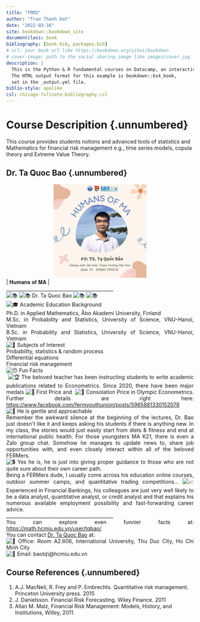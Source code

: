 ```yaml
--- 
title: "FRM2"
author: "Tran Thanh Dat"
date: "2022-03-16"
site: bookdown::bookdown_site
documentclass: book
bibliography: [book.bib, packages.bib]
# url: your book url like https://bookdown.org/yihui/bookdown
# cover-image: path to the social sharing image like images/cover.jpg
description: |
  This is the Python & R fundamental courses on Datacamp, an interactive learning platform.
  The HTML output format for this example is bookdown::bs4_book,
  set in the _output.yml file.
biblio-style: apalike
csl: chicago-fullnote-bibliography.csl
---
```





# Course Descripition {.unnumbered}

This course provides students notions and advanced tools of statistics
and Mathematics for financial risk management e.g., time series
models, copula theory and Extreme Value Theory.

## Dr. Ta Quoc Bao {.unnumbered}

<center>
<img height="250" width="250" alt="May be an image of 1 person and text" class="i09qtzwb n7fi1qx3 datstx6m pmk7jnqg j9ispegn kr520xx4 k4urcfbm bixrwtb6" referrerpolicy="origin-when-cross-origin" src="https://raw.githubusercontent.com/ThanhDatIU/frisk2/main/ttqb.png">
</center>


<div dir="auto" style="text-align: justify;">| 𝐇𝐮𝐦𝐚𝐧𝐬 𝐨𝐟 𝐌𝐀 |
</div>
<div dir="auto" style="text-align: justify;">_____________________________________________
</div>
<div dir="auto" style="text-align: justify;">
<span class="pq6dq46d tbxw36s4 knj5qynh kvgmc6g5 ditlmg2l oygrvhab nvdbi5me sf5mxxl7 gl3lb2sf hhz5lgdu">
<img height="16" width="16" alt="📚" referrerpolicy="origin-when-cross-origin" src="https://static.xx.fbcdn.net/images/emoji.php/v9/te8/2/16/1f4da.png">
</span>
<span class="pq6dq46d tbxw36s4 knj5qynh kvgmc6g5 ditlmg2l oygrvhab nvdbi5me sf5mxxl7 gl3lb2sf hhz5lgdu">
<img height="16" width="16" alt="📚" referrerpolicy="origin-when-cross-origin" src="https://static.xx.fbcdn.net/images/emoji.php/v9/te8/2/16/1f4da.png">
</span> Dr. Ta Quoc Bao
<span class="pq6dq46d tbxw36s4 knj5qynh kvgmc6g5 ditlmg2l oygrvhab nvdbi5me sf5mxxl7 gl3lb2sf hhz5lgdu">
<img height="16" width="16" alt="📚" referrerpolicy="origin-when-cross-origin" src="https://static.xx.fbcdn.net/images/emoji.php/v9/te8/2/16/1f4da.png">
</span>
<span class="pq6dq46d tbxw36s4 knj5qynh kvgmc6g5 ditlmg2l oygrvhab nvdbi5me sf5mxxl7 gl3lb2sf hhz5lgdu">
<img height="16" width="16" alt="📚" referrerpolicy="origin-when-cross-origin" src="https://static.xx.fbcdn.net/images/emoji.php/v9/te8/2/16/1f4da.png">
</span>
</div>
<div dir="auto" style="text-align: justify;">
<span class="pq6dq46d tbxw36s4 knj5qynh kvgmc6g5 ditlmg2l oygrvhab nvdbi5me sf5mxxl7 gl3lb2sf hhz5lgdu">
<img height="16" width="16" alt="🎓" referrerpolicy="origin-when-cross-origin" src="https://static.xx.fbcdn.net/images/emoji.php/v9/tc4/2/16/1f393.png">
</span> Academic Education Background
</div>
<div dir="auto" style="text-align: justify;">Ph.D. in Applied Mathematics, Åbo Akademi University, Finland
</div>
<div dir="auto" style="text-align: justify;">M.Sc. in Probability and Statistics, University of Science, VNU-Hanoi, Vietnam
</div>
<div dir="auto" style="text-align: justify;">B.Sc. in Probability and Statistics,  University of Science, VNU-Hanoi, Vietnam
</div>
<div dir="auto" style="text-align: justify;">
<span class="pq6dq46d tbxw36s4 knj5qynh kvgmc6g5 ditlmg2l oygrvhab nvdbi5me sf5mxxl7 gl3lb2sf hhz5lgdu">
<img height="16" width="16" alt="🏫" referrerpolicy="origin-when-cross-origin" src="https://static.xx.fbcdn.net/images/emoji.php/v9/tc7/2/16/1f3eb.png">
</span> Subjects of Interest
</div>
<div dir="auto" style="text-align: justify;">Probability, statistics &amp; random process
</div>
<div dir="auto" style="text-align: justify;">Differential equations
</div>
<div dir="auto" style="text-align: justify;">Financial risk management
</div>
<div dir="auto" style="text-align: justify;"><span class="pq6dq46d tbxw36s4 knj5qynh kvgmc6g5 ditlmg2l oygrvhab nvdbi5me sf5mxxl7 gl3lb2sf hhz5lgdu">
<img height="16" width="16" alt="😯" referrerpolicy="origin-when-cross-origin" src="https://static.xx.fbcdn.net/images/emoji.php/v9/te1/2/16/1f62f.png">
</span>Fun Facts
</div>
<div dir="auto" style="text-align: justify;">️️
<span class="pq6dq46d tbxw36s4 knj5qynh kvgmc6g5 ditlmg2l oygrvhab nvdbi5me sf5mxxl7 gl3lb2sf hhz5lgdu">
<img height="16" width="16" alt="🏆" referrerpolicy="origin-when-cross-origin" src="https://static.xx.fbcdn.net/images/emoji.php/v9/t5d/2/16/1f3c6.png">
</span>The beloved teacher has been instructing students to write academic publications related to Econometrics.
Since 2020, there have been major medals
<span class="pq6dq46d tbxw36s4 knj5qynh kvgmc6g5 ditlmg2l oygrvhab nvdbi5me sf5mxxl7 gl3lb2sf hhz5lgdu">
<img height="16" width="16" alt="🥇" referrerpolicy="origin-when-cross-origin" src="https://static.xx.fbcdn.net/images/emoji.php/v9/t33/2/16/1f947.png">
</span>First Price and ️
<span class="pq6dq46d tbxw36s4 knj5qynh kvgmc6g5 ditlmg2l oygrvhab nvdbi5me sf5mxxl7 gl3lb2sf hhz5lgdu">
<img height="16" width="16" alt="🥉" referrerpolicy="origin-when-cross-origin" src="https://static.xx.fbcdn.net/images/emoji.php/v9/t35/2/16/1f949.png">
</span>Consolation Price in Olympic Econometrics. 
Further details are right here:
<span>
<a class="oajrlxb2 g5ia77u1 qu0x051f esr5mh6w e9989ue4 r7d6kgcz rq0escxv nhd2j8a9 nc684nl6 p7hjln8o kvgmc6g5 cxmmr5t8 oygrvhab hcukyx3x jb3vyjys rz4wbd8a qt6c0cv9 a8nywdso i1ao9s8h esuyzwwr f1sip0of lzcic4wl gpro0wi8 oo9gr5id lrazzd5p" href="https://www.facebook.com/fermyouthunion/posts/5965881330152078?__cft__[0]=AZWcX4ommMdc2Kfs3toou1n98i-YUUd_zjLRL9T7pamlI93pr40EkaNX68mNjJvMFOrgzhVavOfiJqN6xh5wxyJwg3vYtlGQcJ3kHgEY1wvJt7D8n19hv8jyZnRRLKOmHIIAiWvWytElsYecds310chT&amp;__tn__=-UK-R" role="link" tabindex="0">https://www.facebook.com/fermyouthunion/posts/5965881330152078
</a>
</span>
</div>
<div dir="auto" style="text-align: justify;">
<span class="pq6dq46d tbxw36s4 knj5qynh kvgmc6g5 ditlmg2l oygrvhab nvdbi5me sf5mxxl7 gl3lb2sf hhz5lgdu">
<img height="16" width="16" alt="💝" referrerpolicy="origin-when-cross-origin" src="https://static.xx.fbcdn.net/images/emoji.php/v9/tb6/2/16/1f49d.png">
</span>He is gentle and approachable
</div>
<div dir="auto" style="text-align: justify;">Remember the awkward silence at the beginning of the lectures, Dr. Bao just doesn&#39;t like it and keeps asking his students if there is anything new. In my class, the stories would just easily start from diets & fitness and end at international public health.
For those youngsters MA K21, there is even a Zalo group chat. Somehow he manages to update news to, share job opportunities with, and even closely interact within all of the beloved FERMers.
</div>
<div dir="auto" style="text-align: justify;">
<span class="pq6dq46d tbxw36s4 knj5qynh kvgmc6g5 ditlmg2l oygrvhab nvdbi5me sf5mxxl7 gl3lb2sf hhz5lgdu">
<img height="16" width="16" alt="💲" referrerpolicy="origin-when-cross-origin" src="https://static.xx.fbcdn.net/images/emoji.php/v9/tfb/2/16/1f4b2.png">
</span>Yes he is, he is just into giving proper guidance to those who are not quite sure about their own career path.
</div>
<div dir="auto" style="text-align: justify;">Being a FERMers dude, I usually come across his education online courses, outdoor summer camps, and quantitative trading competitions...
<span class="pq6dq46d tbxw36s4 knj5qynh kvgmc6g5 ditlmg2l oygrvhab nvdbi5me sf5mxxl7 gl3lb2sf hhz5lgdu">
<img height="16" width="16" alt="📈" referrerpolicy="origin-when-cross-origin" src="https://static.xx.fbcdn.net/images/emoji.php/v9/ta0/2/16/1f4c8.png">
</span>Experienced in Financial Bankings, his colleagues are just very well likely to be a data analyst, quantitative analyst, or credit analyst and that explains his numerous available employment possibility and fast-forwarding career advice.
</div>
<div dir="auto" style="text-align: justify;">_____________________________________________
</div>
<div dir="auto" style="text-align: justify;">You can explore even funnier facts at:
<span>
<a class="oajrlxb2 g5ia77u1 qu0x051f esr5mh6w e9989ue4 r7d6kgcz rq0escxv nhd2j8a9 nc684nl6 p7hjln8o kvgmc6g5 cxmmr5t8 oygrvhab hcukyx3x jb3vyjys rz4wbd8a qt6c0cv9 a8nywdso i1ao9s8h esuyzwwr f1sip0of lzcic4wl gpro0wi8 py34i1dx" href="https://math.hcmiu.edu.vn/user/tqbao/?fbclid=IwAR1D1E06e1EqUZcgDbhetnD0MMR0h0haX4jUt3nOnmdAwJtdNF9ytconlUI" rel="nofollow noopener" role="link" tabindex="0" target="_blank">https://math.hcmiu.edu.vn/user/tqbao/
</a>
</span>
</div>
<div dir="auto" style="text-align: justify;">You can contact <a href="https://www.facebook.com/taquoc.bao" target="_blank">Dr. Ta Quoc Bao</a> at:
</div>
<div dir="auto" style="text-align: justify;">
<span class="pq6dq46d tbxw36s4 knj5qynh kvgmc6g5 ditlmg2l oygrvhab nvdbi5me sf5mxxl7 gl3lb2sf hhz5lgdu">
<img height="16" width="16" alt="📌" referrerpolicy="origin-when-cross-origin" src="https://static.xx.fbcdn.net/images/emoji.php/v9/t4b/2/16/1f4cc.png">
</span> Office: Room A2.606, International University, Thu Duc City, Ho Chi Minh City
</div>
<div dir="auto" style="text-align: justify;">
<span class="pq6dq46d tbxw36s4 knj5qynh kvgmc6g5 ditlmg2l oygrvhab nvdbi5me sf5mxxl7 gl3lb2sf hhz5lgdu">
<img height="16" width="16" alt="📌" referrerpolicy="origin-when-cross-origin" src="https://static.xx.fbcdn.net/images/emoji.php/v9/t4b/2/16/1f4cc.png">
</span> Email: baotq\@hcmiu.edu.vn
</div>

## Course References {.unnumbered}

1. A.J. MacNeil, R. Frey and P. Embrechts. Quantitative risk
management. Princeton University press. 2015
2. J. Danielsson. Financial Risk Forecasting. Wiley Finance. 2011
3. Allan M. Malz, Financial Risk Management: Models, History, and
Institutions, Willey, 2011.
